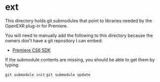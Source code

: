 ext
===

This directory holds git submodules that point to libraries needed by the OpenEXR plug-in for Premiere.

You will need to manually add the following to this directory because the owners don't have a git repository I can embed:

* [Premiere CS6 SDK](http://www.adobe.com/devnet/premiere/sdk/cs6.html)


If the submodule contents are missing, you should be able to get them by typing:

`git submodule init`
`git submodule update`

